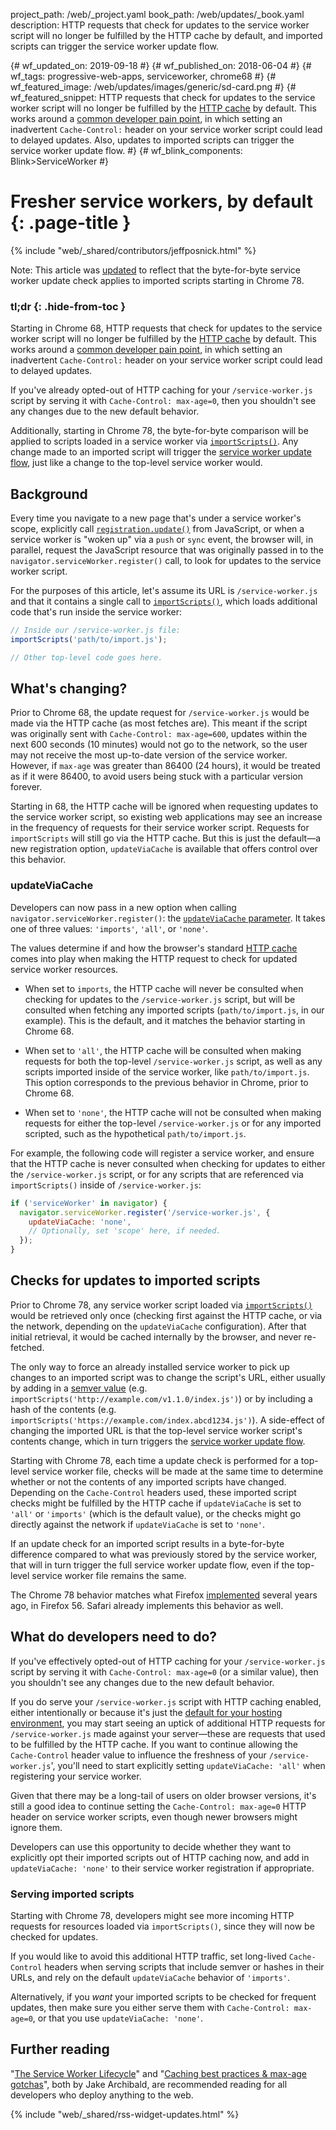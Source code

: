 project_path: /web/_project.yaml
book_path: /web/updates/_book.yaml
description: HTTP requests that check for updates to the service worker script will no longer be fulfilled by the HTTP cache by default, and imported scripts can trigger the service worker update flow.

{# wf_updated_on: 2019-09-18 #}
{# wf_published_on: 2018-06-04 #}
{# wf_tags: progressive-web-apps, serviceworker, chrome68 #}
{# wf_featured_image: /web/updates/images/generic/sd-card.png #}
{# wf_featured_snippet: HTTP requests that check for updates to the service worker script will no longer be fulfilled by the <a href="/web/fundamentals/performance/optimizing-content-efficiency/http-caching">HTTP cache</a> by default. This works around a <a href="/web/tools/workbox/guides/service-worker-checklist#cache-control_of_your_service_worker_file">common developer pain point</a>, in which setting an inadvertent <code>Cache-Control:</code> header on your service worker script could lead to delayed updates. Also, updates to imported scripts can trigger the service worker update flow. #}
{# wf_blink_components: Blink>ServiceWorker #}

# Fresher service workers, by default {: .page-title }

{% include "web/_shared/contributors/jeffposnick.html" %}

Note: This article was [updated](#checks-for-updates-to-imported-scripts) to
reflect that the byte-for-byte service worker update check applies to imported
scripts starting in Chrome 78.

### tl;dr {: .hide-from-toc }

Starting in Chrome 68, HTTP requests that check for updates to the service worker script will no
longer be fulfilled by the [HTTP cache](/web/fundamentals/performance/optimizing-content-efficiency/http-caching)
by default. This works around a [common developer pain point](/web/tools/workbox/guides/service-worker-checklist#cache-control_of_your_service_worker_file),
in which setting an inadvertent `Cache-Control:` header on your service worker script could lead
to delayed updates.

If you've already opted-out of HTTP caching for your `/service-worker.js` script by serving it
with `Cache-Control: max-age=0`, then you shouldn't see any changes due to the new default
behavior.

Additionally, starting in Chrome 78, the byte-for-byte comparison will be
applied to scripts loaded in a service worker via
[`importScripts()`](https://developer.mozilla.org/en-US/docs/Web/API/WorkerGlobalScope/importScripts).
Any change made to an imported script will trigger the
[service worker update flow](/web/fundamentals/primers/service-workers/lifecycle#updates),
just like a change to the top-level service worker would.

## Background

Every time you navigate to a new page that's under a service worker's scope, explicitly call [`registration.update()`](https://developer.mozilla.org/en-US/docs/Web/API/ServiceWorkerRegistration/update)
from JavaScript, or when a service worker is "woken up" via a `push` or `sync` event, the browser
will, in parallel, request the JavaScript resource that was originally passed in to the
`navigator.serviceWorker.register()` call, to look for updates to the service worker script.

For the purposes of this article, let's assume its URL is `/service-worker.js` and that it
contains a single call to [`importScripts()`](https://developer.mozilla.org/en-US/docs/Web/API/WorkerGlobalScope/importScripts),
which loads additional code that's run inside the service worker:

```js
// Inside our /service-worker.js file:
importScripts('path/to/import.js');

// Other top-level code goes here.
```

## What's changing?

Prior to Chrome 68, the update request for `/service-worker.js` would be made via the HTTP cache
(as most fetches are). This meant if the script was originally sent with `Cache-Control:
max-age=600`, updates within the next 600 seconds (10 minutes) would not go to the network, so the
user may not receive the most up-to-date version of the service worker. However, if `max-age` was
greater than 86400 (24 hours), it would be treated as if it were 86400, to avoid users being stuck
with a particular version forever.

Starting in 68, the HTTP cache will be ignored when requesting updates to the service worker
script, so existing web applications may see an increase in the frequency of requests for their
service worker script. Requests for `importScripts` will still go via the HTTP cache. But this is
just the default—a new registration option, `updateViaCache` is available that offers control over
this behavior.

### updateViaCache

Developers can now pass in a new option when calling `navigator.serviceWorker.register()`: the [`updateViaCache` parameter](https://w3c.github.io/ServiceWorker/#enumdef-serviceworkerupdateviacache).
It takes one of three values: `'imports'`, `'all'`, or `'none'`.

The values determine if and how the browser's standard [HTTP cache](https://jakearchibald.com/2016/caching-best-practices/)
comes into play when making the HTTP request to check for updated service worker resources.

- When set to `imports`, the HTTP cache will never be consulted when checking for updates to the
  `/service-worker.js` script, but will be consulted when fetching any imported scripts
  (`path/to/import.js`, in our example). This is the default, and it matches the behavior starting
  in Chrome 68.

- When set to `'all'`, the HTTP cache will be consulted when making requests for both the
  top-level `/service-worker.js` script, as well as any scripts imported inside of the service
  worker, like `path/to/import.js`. This option corresponds to the previous behavior in Chrome,
  prior to Chrome 68.

- When set to `'none'`, the HTTP cache will not be consulted when making requests for either the
  top-level `/service-worker.js` or for any imported scripted, such as the hypothetical
  `path/to/import.js`.

For example, the following code will register a service worker, and ensure that the HTTP cache is
never consulted when checking for updates to either the `/service-worker.js` script, or for any
scripts that are referenced via `importScripts()` inside of `/service-worker.js`:

```js
if ('serviceWorker' in navigator) {
  navigator.serviceWorker.register('/service-worker.js', {
    updateViaCache: 'none',
    // Optionally, set 'scope' here, if needed.
  });
}
```

## Checks for updates to imported scripts

Prior to Chrome 78, any service worker script loaded via
[`importScripts()`](https://developer.mozilla.org/en-US/docs/Web/API/WorkerGlobalScope/importScripts)
would be retrieved only once (checking first against the HTTP cache, or via the
network, depending on the `updateViaCache` configuration). After that initial
retrieval, it would be cached internally by the browser, and never re-fetched.

The only way to force an already installed service worker to pick up changes to
an imported script was to change the script's URL, either usually by adding in a
[semver value](https://semver.org/) (e.g.
`importScripts('http://example.com/v1.1.0/index.js')`) or by including a hash of
the contents (e.g. `importScripts('https://example.com/index.abcd1234.js')`). A
side-effect of changing the imported URL is that the top-level service worker
script's contents change, which in turn triggers the
[service worker update flow](/web/fundamentals/primers/service-workers/lifecycle#updates).

Starting with Chrome 78, each time a update check is performed for a top-level
service worker file, checks will be made at the same time to determine whether
or not the contents of any imported scripts have changed. Depending on the
`Cache-Control` headers used, these imported script checks might be fulfilled by
the HTTP cache if `updateViaCache` is set to `'all'` or `'imports'` (which is
the default value), or the checks might go directly against the network if
`updateViaCache` is set to `'none'`.

If an update check for an imported script results in a byte-for-byte difference
compared to what was previously stored by the service worker, that will in turn
trigger the full service worker update flow, even if the top-level service
worker file remains the same.

The Chrome 78 behavior matches what Firefox [implemented](https://bugzilla.mozilla.org/show_bug.cgi?id=1290951)
several years ago, in Firefox 56. Safari already implements this behavior as
well.

## What do developers need to do?

If you've effectively opted-out of HTTP caching for your `/service-worker.js` script by serving it
with `Cache-Control: max-age=0` (or a similar value), then you shouldn't see any changes due to
the new default behavior.

If you do serve your `/service-worker.js` script with HTTP caching enabled, either intentionally
or because it's just the [default for your hosting environment](https://jakearchibald.com/2016/caching-best-practices/#max-age-on-mutable-content-is-often-the-wrong-choice),
you may start seeing an uptick of additional HTTP requests for `/service-worker.js` made against
your server—these are requests that used to be fulfilled by the HTTP cache. If you want to
continue allowing the `Cache-Control` header value to influence the freshness of your
`/service-worker.js`', you'll need to start explicitly setting `updateViaCache: 'all'` when
registering your service worker.

Given that there may be a long-tail of users on older browser versions, it's still a good idea to
continue setting the `Cache-Control: max-age=0` HTTP header on service worker scripts, even though
newer browsers might ignore them.

Developers can use this opportunity to decide whether they want to explicitly opt their imported
scripts out of HTTP caching now, and add in `updateViaCache: 'none'` to their service worker
registration if appropriate.

### Serving imported scripts

Starting with Chrome 78, developers might see more incoming HTTP requests for
resources loaded via `importScripts()`, since they will now be checked for
updates.

If you would like to avoid this additional HTTP traffic, set long-lived
`Cache-Control` headers when serving scripts that include semver or hashes in
their URLs, and rely on the default `updateViaCache` behavior of `'imports'`.

Alternatively, if you *want* your imported scripts to be checked for frequent
updates, then make sure you either serve them with `Cache-Control: max-age=0`,
or that you use `updateViaCache: 'none'`.

## Further reading

"[The Service Worker Lifecycle](/web/fundamentals/primers/service-workers/lifecycle)" and
"[Caching best practices & max-age gotchas](https://jakearchibald.com/2016/caching-best-practices/)",
both by Jake Archibald, are recommended reading for all developers who deploy anything to the web.

{% include "web/_shared/rss-widget-updates.html" %}

